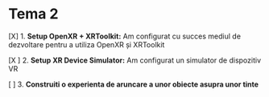 # Tema 2 

[X]  1. **Setup OpenXR + XRToolkit:** Am configurat cu succes mediul de dezvoltare pentru a utiliza OpenXR și XRToolkit 

  [X ]  2. **Setup XR Device Simulator:** Am configurat un simulator de dispozitiv VR 

 [ ]  3. **Construiti o experienta de aruncare a unor obiecte asupra unor tinte**   
